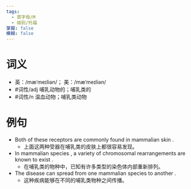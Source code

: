 ```yaml
---
tags:
  - 首字母/M
  - 级别/托福
掌握: false
模糊: false
---
```

# 词义
- 英：/mæˈmeɪliən/； 美：/mæˈmeɪliən/
- #词性/adj  哺乳动物的；哺乳类的
- #词性/n  温血动物；哺乳类动物
# 例句
- Both of these receptors are commonly found in mammalian skin .
	- 上面这两种受器在哺乳类的皮肤上都很容易发现。
- In mammalian species , a variety of chromosomal rearrangements are known to exist .
	- 在哺乳类的物种中，已知有许多类型的染色体内部重新排列。
- The disease can spread from one mammalian species to another .
	- 这种疾病能够在不同的哺乳类物种之间传播。
